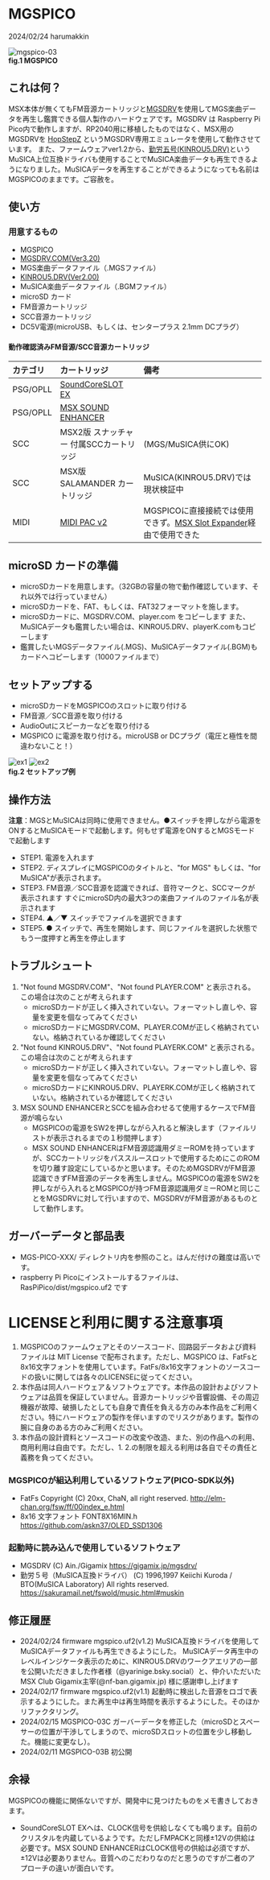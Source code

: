 # MGSPICO
2024/02/24 harumakkin

![mgspico-03](docs/pics/mgspico.png)</br>**fig.1 MGSPICO**

## これは何？
MSX本体が無くてもFM音源カートリッジと[MGSDRV](https://gigamix.jp/mgsdrv/)を使用してMGS楽曲データを再生し鑑賞できる個人製作のハードウェアです。MGSDRV は Raspberry Pi Pico内で動作しますが、RP2040用に移植したものではなく、MSX用のMGSDRVを [HopStepZ](https://github.com/cliffgraph/HopStepZ) というMGSDRV専用エミュレータを使用して動作させています。
また、ファームウェアver1.2から、[勤労五号(KINROU5.DRV)](https://sakuramail.net/fswold/music.html#muskin)というMuSICA上位互換ドライバも使用することでMuSICA楽曲データも再生できるようになりました。MuSICAデータを再生することができるようになっても名前はMGSPICOのままです。ご容赦を。

## 使い方
### 用意するもの
- MGSPICO
- [MGSDRV.COM(Ver3.20)](https://gigamix.jp/mgsdrv/)
- MGS楽曲データファイル（.MGSファイル）
- [KINROU5.DRV(Ver2.00)](https://sakuramail.net/fswold/music.html#muskin)
- MuSICA楽曲データファイル（.BGMファイル）
- microSD カード
- FM音源カートリッジ
- SCC音源カートリッジ
- DC5V電源(microUSB、もしくは、センタープラス 2.1mm DCプラグ）

#### 動作確認済みFM音源/SCC音源カートリッジ
|カテゴリ|カートリッジ|備考|
|:-|:-|:-|
|PSG/OPLL|[SoundCoreSLOT EX](http://niga2.sytes.net/sp/coreslot.pdf)||
|PSG/OPLL|[MSX SOUND ENHANCER](https://www.kadenken.com/view/item/000000001175)||
|SCC|MSX2版 スナッチャー 付属SCCカートリッジ|(MGS/MuSICA供にOK)|
|SCC|MSX版 SALAMANDER カートリッジ|MuSICA(KINROU5.DRV)では現状検証中|
|MIDI|[MIDI PAC v2](https://shop.supersoniqs.com/)|MGSPICOに直接接続では使用できず。[MSX Slot Expander](https://www.8bits4ever.net/product-page/msx-slot-expander)経由で使用できた|

## microSD カードの準備
- microSDカードを用意します。（32GBの容量の物で動作確認しています、それ以外では行っていません）
- microSDカードを、FAT、もしくは、FAT32フォーマットを施します。
- microSDカードに、MGSDRV.COM、player.com をコピーします
また、MuSICAデータも鑑賞したい場合は、KINROU5.DRV、playerK.comもコピーします
- 鑑賞したいMGSデータファイル(.MGS)、MuSICAデータファイル(.BGM)もカードへコピーします（1000ファイルまで）

## セットアップする
- microSDカードをMGSPICOのスロットに取り付ける
- FM音源／SCC音源を取り付ける
- AudioOutにスピーカーなどを取り付ける
- MGSPICO に電源を取り付ける。microUSB or DCプラグ（電圧と極性を間違わないこと！）

![ex1](docs/pics/ex1.png)
![ex2](docs/pics/ex2.png)</br>**fig.2 セットアップ例**

## 操作方法
**注意**：MGSとMuSICAは同時に使用できません。●スイッチを押しながら電源をONするとMuSICAモードで起動します。何もせず電源をONするとMGSモードで起動します
- STEP1. 電源を入れます
- STEP2. ディスプレイにMGSPICOのタイトルと、"for MGS" もしくは、"for MuSICA"が表示されます。
- STEP3. FM音源／SCC音源を認識できれば、音符マークと、SCCマークが表示されます
すぐにmicroSD内の最大3つの楽曲ファイルのファイル名が表示されます
- STEP4. ▲／▼ スイッチでファイルを選択できます
- STEP5. ● スイッチで、再生を開始します、同じファイルを選択した状態でもう一度押すと再生を停止します

## トラブルシュート
1. "Not found MGSDRV.COM"、"Not found PLAYER.COM" と表示される。この場合は次のことが考えられます
	- microSDカードが正しく挿入されていない。フォーマットし直しや、容量を変更を個なってみてください
	- microSDカードにMGSDRV.COM、PLAYER.COMが正しく格納されていない。格納されているか確認してください
2. "Not found KINROU5.DRV"、"Not found PLAYERK.COM" と表示される。この場合は次のことが考えられます
	- microSDカードが正しく挿入されていない。フォーマットし直しや、容量を変更を個なってみてください
	- microSDカードにKINROU5.DRV、PLAYERK.COMが正しく格納されていない。格納されているか確認してください
3. MSX SOUND ENHANCERとSCCを組み合わせるて使用するケースでFM音源が鳴らない
	- MGSPICOの電源をSW2を押しながら入れると解決します（ファイルリストが表示されるまでの１秒間押します）
	- MSX SOUND ENHANCERはFM音源認識用ダミーROMを持っていますが、SCCカートリッジをパススルースロットで使用するためにこのROMを切り離す設定にしているかと思います。そのためMGSDRVがFM音源認識できずFM音源のデータを再生しません。MGSPICOの電源をSW2を押しながら入れるとMGSPICOが持つFM音源認識用ダミーROMと同じことをMGSDRVに対して行いますので、MGSDRVがFM音源があるものとして動作します。

## ガーバーデータと部品表
- MGS-PICO-XXX/ ディレクトリ内を参照のこと。はんだ付けの難度は高いです。
- raspberry Pi Picoにインストールするファイルは、RasPiPico/dist/mgspico.uf2 です

# LICENSEと利用に関する注意事項
1. MGSPICOのファームウェアとそのソースコード、回路図データおよび資料ファイルは MIT License で配布されます。ただし、MGSPICO は、FatFsと8x16文字フォントを使用しています。FatFs/8x16文字フォントのソースコードの扱いに関しては各々のLICENSEに従ってください。
2. 本作品は同人ハードウェア＆ソフトウェアです。本作品の設計およびソフトウェアは品質を保証していません。音源カートリッジや音響設備、その周辺機器が故障、破損したとしても自身で責任を負える方のみ本作品をご利用ください。特にハードウェアの製作を伴いますのでリスクがあります。製作の腕に自身のある方のみご利用ください。
3. 本作品の設計資料とソースコードの改変や改造、また、別の作品への利用、商用利用は自由です。ただし、1. 2.の制限を超える利用は各自でその責任と義務を負ってください。

### MGSPICOが組込利用しているソフトウェア(PICO-SDK以外)
- FatFs Copyright (C) 20xx, ChaN, all right reserved. http://elm-chan.org/fsw/ff/00index_e.html
- 8x16 文字フォント FONT8X16MIN.h https://github.com/askn37/OLED_SSD1306
### 起動時に読み込んで使用しているソフトウェア
- MGSDRV (C) Ain./Gigamix https://gigamix.jp/mgsdrv/
- 勤労５号（MuSICA互換ドライバ）
(C) 1996,1997 Keiichi Kuroda / BTO(MuSICA Laboratory) All rights reserved. https://sakuramail.net/fswold/music.html#muskin

## 修正履歴
- 2024/02/24 firmware mgspico.uf2(v1.2)
MuSICA互換ドライバを使用してMuSICAデータファイルも再生できるようにした。
MuSICAデータ再生中のレベルインジケータ表示のために、KINROU5.DRVのワークアエリアの一部を公開いただきました作者様（@yarinige.bsky.social）と、仲介いただいたMSX Club Gigamix主宰(@nf-ban.gigamix.jp) 様に感謝申し上げます
- 2024/02/17 firmware mgspico.uf2(v1.1)
起動時に検出した音源をロゴで表示するようにした。また再生中は再生時間を表示するようにした。そのほかリファクタリング。
- 2024/02/15 MGSPICO-03C
ガーバーデータを修正した（microSDとスペーサーの位置が干渉してしまうので、microSDスロットの位置を少し移動した。機能に変更なし）。
- 2024/02/11 MGSPICO-03B
初公開

## 余禄
MGSPICOの機能に関係ないですが、開発中に見つけたものをメモ書きしておきます。
- SoundCoreSLOT EXへは、CLOCK信号を供給しなくても鳴ります。自前のクリスタルを内蔵しているようです。ただしFMPACKと同様±12Vの供給は必要です。MSX SOUND ENHANCERはCLOCK信号の供給は必須ですが、±12Vは必要ありません。音質へのこだわりなのだと思うのですが二者のアプローチの違いが面白いです。


 
